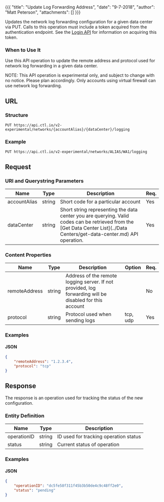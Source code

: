 {{{
  "title": "Update Log Forwarding Address",
  "date": "9-7-2018",
  "author": "Matt Peterson",
  "attachments": []
}}}

Updates the network log forwarding configuration for a given data center via PUT. Calls to this operation must include a token acquired from the authentication endpoint. See the [Login API](../Authentication/login.md) for information on acquiring this token.

### When to Use It

Use this API operation to update the remote address and protocol used for network log forwarding in a given data center.

  NOTE: This API operation is experimental only, and subject to change with no notice. Please plan accordingly. Only accounts using virtual firewall can use network log forwarding.

## URL

### Structure

    PUT https://api.ctl.io/v2-experimental/networks/{accountAlias}/{dataCenter}/logging

### Example

    PUT https://api.ctl.io/v2-experimental/networks/ALIAS/WA1/logging

## Request

### URI and Querystring Parameters

| Name | Type | Description | Req. |
| --- | --- | --- | --- |
| accountAlias | string | Short code for a particular account | Yes |
| dataCenter | string | Short string representing the data center you are querying. Valid codes can be retrieved from the [Get Data Center List](../Data Centers/get-data-center.md) API operation. | Yes |

### Content Properties

| Name | Type | Description | Option | Req. |
| --- | --- | --- | --- | --- |
| remoteAddress | string | Address of the remote logging server. If not provided, log forwarding will be disabled for this account | | No |
| protocol | string | Protocol used when sending logs | tcp, udp | Yes |

### Examples

#### JSON
```json
{
    "remoteAddress": "1.2.3.4",
    "protocol": "tcp"
}
```

## Response

The response is an operation used for tracking the status of the new configuration.

### Entity Definition

| Name | Type | Description |
| --- | --- | --- |
| operationID | string | ID used for tracking operation status |
| status | string | Current status of operation |

### Examples

#### JSON
```json
{
    "operationID": "dc5fe58f311f45b3b50de4c9c48ff2e0",
    "status": "pending"
}
```

